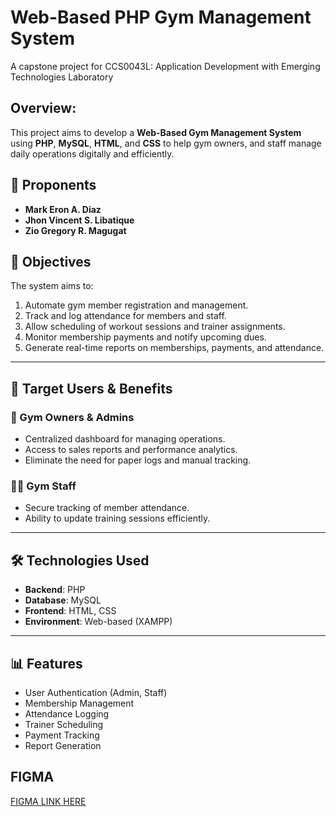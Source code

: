 # Web-Based PHP Gym Management System

A capstone project for CCS0043L: Application Development with Emerging Technologies Laboratory

## Overview:

This project aims to develop a **Web-Based Gym Management System** using **PHP**, **MySQL**, **HTML**, and **CSS** to help gym owners, and staff manage daily operations digitally and efficiently.

## 👥 Proponents

- **Mark Eron A. Diaz**
- **Jhon Vincent S. Libatique**
- **Zio Gregory R. Magugat**

## 🎯 Objectives

The system aims to:

1. Automate gym member registration and management.
2. Track and log attendance for members and staff.
3. Allow scheduling of workout sessions and trainer assignments.
4. Monitor membership payments and notify upcoming dues.
5. Generate real-time reports on memberships, payments, and attendance.

---

## 🎯 Target Users & Benefits

### 👑 Gym Owners & Admins
- Centralized dashboard for managing operations.
- Access to sales reports and performance analytics.
- Eliminate the need for paper logs and manual tracking.

### 🧑‍💼 Gym Staff
- Secure tracking of member attendance.
- Ability to update training sessions efficiently.

---

## 🛠️ Technologies Used

- **Backend**: PHP
- **Database**: MySQL
- **Frontend**: HTML, CSS
- **Environment**: Web-based (XAMPP)

---

## 📊 Features

- User Authentication (Admin, Staff)
- Membership Management
- Attendance Logging
- Trainer Scheduling
- Payment Tracking
- Report Generation

## FIGMA

[FIGMA LINK HERE ](https://www.figma.com/design/uPCnOLDgiL0nfGxaPizNlJ/Untitled?node-id=0-1&t=xHxZUFKA2p0OHEE5-1)

